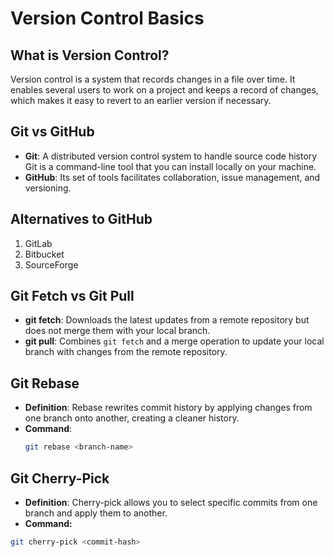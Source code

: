 # Version Control Basics

## What is Version Control?

Version control is a system that records changes in a file over time. It enables several users to work on a project and keeps a record of changes, which makes it easy to revert to an earlier version if necessary.

## Git vs GitHub

- **Git**: A distributed version control system to handle source code history Git is a command-line tool that you can install locally on your machine.
- **GitHub**: Its set of tools facilitates collaboration, issue management, and versioning.

## Alternatives to GitHub

1. GitLab
2. Bitbucket
3. SourceForge

## Git Fetch vs Git Pull

- **git fetch**: Downloads the latest updates from a remote repository but does not merge them with your local branch.
- **git pull**: Combines `git fetch` and a merge operation to update your local branch with changes from the remote repository.

## Git Rebase

- **Definition**: Rebase rewrites commit history by applying changes from one branch onto another, creating a cleaner history.
- **Command**:
  ```bash
  git rebase <branch-name>
  ```

## Git Cherry-Pick

- **Definition**: Cherry-pick allows you to select specific commits from one branch and apply them to another.
- **Command:**

```bash
git cherry-pick <commit-hash>
```
